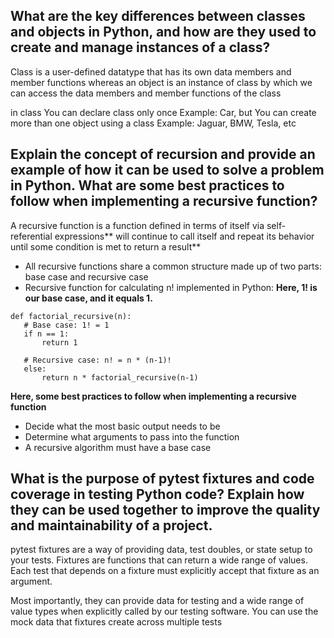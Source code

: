 ## What are the key differences between classes and objects in Python, and how are they used to create and manage instances of a class?

Class is a user-defined datatype that has its own data members and member functions whereas an object is an instance of class by which we can access the data members and member functions of the class

in class You can declare class only once Example: Car, but You can create more than one object using a class Example: Jaguar, BMW, Tesla, etc

## Explain the concept of recursion and provide an example of how it can be used to solve a problem in Python. What are some best practices to follow when implementing a recursive function?

 A recursive function is a function defined in terms of itself via self-referential expressions** will continue to call itself and repeat its behavior until some condition is met to return a result**
 - All recursive functions share a common structure made up of two parts: base case and recursive case
- Recursive function for calculating n! implemented in Python:
**Here, 1! is our base case, and it equals 1.**

 ```
def factorial_recursive(n):
    # Base case: 1! = 1
    if n == 1:
        return 1

    # Recursive case: n! = n * (n-1)!
    else:
        return n * factorial_recursive(n-1)
```
**Here, some best practices to follow when implementing a recursive function**
- Decide what the most basic output needs to be
- Determine what arguments to pass into the function
- A recursive algorithm must have a base case
 
## What is the purpose of pytest fixtures and code coverage in testing Python code? Explain how they can be used together to improve the quality and maintainability of a project. 

pytest fixtures are a way of providing data, test doubles, or state setup to your tests. Fixtures are functions that can return a wide range of values. Each test that depends on a fixture must explicitly accept that fixture as an argument.

Most importantly, they can provide data for testing and a wide range of value types when explicitly called by our testing software. You can use the mock data that fixtures create across multiple tests

